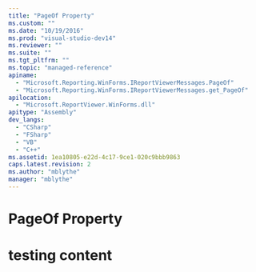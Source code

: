 ```yaml
---
title: "PageOf Property"
ms.custom: ""
ms.date: "10/19/2016"
ms.prod: "visual-studio-dev14"
ms.reviewer: ""
ms.suite: ""
ms.tgt_pltfrm: ""
ms.topic: "managed-reference"
apiname: 
  - "Microsoft.Reporting.WinForms.IReportViewerMessages.PageOf"
  - "Microsoft.Reporting.WinForms.IReportViewerMessages.get_PageOf"
apilocation: 
  - "Microsoft.ReportViewer.WinForms.dll"
apitype: "Assembly"
dev_langs: 
  - "CSharp"
  - "FSharp"
  - "VB"
  - "C++"
ms.assetid: 1ea10805-e22d-4c17-9ce1-020c9bbb9863
caps.latest.revision: 2
ms.author: "mblythe"
manager: "mblythe"
---
```

# PageOf Property
# testing content